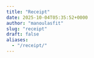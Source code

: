 ```yaml
---
title: "Receipt"
date: 2025-10-04T05:35:52+0000
author: "manoulasfit"
slug: "receipt"
draft: false
aliases:
  - "/receipt/"
---
```


